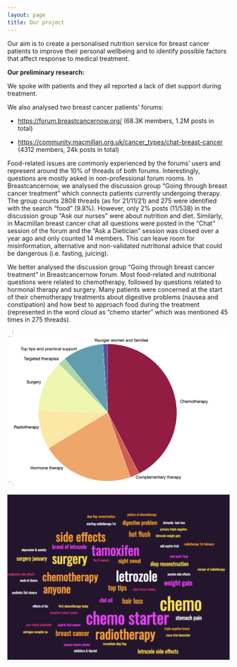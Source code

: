```yaml
---
layout: page
title: Our project
---
```



Our aim is to create a personalised nutrition service for  breast cancer patients to improve their personal wellbeing and to identify possible factors that affect response to medical treatment. 


**Our preliminary research:** 

We spoke with patients and they all reported a lack of diet support during treatment. 

We also analysed two breast cancer patients’ forums: 

- <a href="https://forum.breastcancernow.org/" style="color: black; text-decoration: underline;text-decoration-style: dotted;">https://forum.breastcancernow.org/</a> (68.3K members, 1.2M posts in total)

- <a href="https://community.macmillan.org.uk/cancer_types/chat-breast-cancer" style="color: black; text-decoration: underline;text-decoration-style: dotted;">https://community.macmillan.org.uk/cancer_types/chat-breast-cancer</a> (4312 members, 24k posts in total)


Food-related issues are commonly experienced by the forums’ users and represent around the 10% of threads of both forums. Interestingly, questions are mostly asked in non-professional forum rooms. In Breastcancernow, we analysed the discussion group “Going through breast cancer treatment” which connects patients currently undergoing therapy. The group counts 2808 threads (as for 21/11/21) and 275 were identified with the search “food” (9.8%). However, only 2% posts (11/538) in the discussion group “Ask our nurses” were about nutrition and diet. Similarly, in Macmillan breast cancer chat all questions were posted in the “Chat” session of the forum and the “Ask a Dietician” session was closed over a year ago and only counted 14 members. 
This can leave room for misinformation, alternative and non-validated nutritional advice that could be dangerous (i.e. fasting, juicing). 

We better analysed the discussion group “Going through breast cancer treatment” in Breastcancernow forum. Most food-related and nutritional questions were related to chemotherapy, followed by questions related to hormonal therapy and surgery. Many patients were concerned at the start of their chemotherapy treatments about digestive problems (nausea and constipation) and how best to approach food during the treatment (represented in the word cloud as “chemo starter” which was mentioned 45 times in 275 threads). 

![Summary dietary threads by topic](assets/img/piechart.png "Summary dietary threads by topic")

![](assets/img/wordcloud_forum.png)

